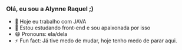 ### Olá, eu sou a Alynne Raquel ;)

- 🔭 Hoje eu trabalho com JAVA
- 🌱 Estou estudando front-end e sou apaixonada por isso
- 😄 Pronouns: ela/dela
- ⚡ Fun fact: Já tive medo de mudar, hoje tenho medo de parar aqui.

